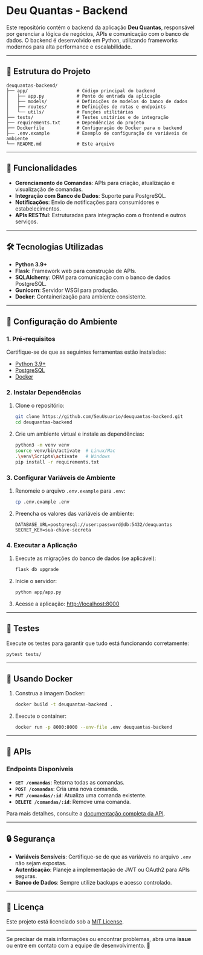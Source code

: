 
# Deu Quantas - Backend

Este repositório contém o backend da aplicação **Deu Quantas**, responsável por gerenciar a lógica de negócios, APIs e comunicação com o banco de dados. O backend é desenvolvido em Python, utilizando frameworks modernos para alta performance e escalabilidade.

---

## 📂 Estrutura do Projeto

```plaintext
deuquantas-backend/
├── app/                  # Código principal do backend
│   ├── app.py            # Ponto de entrada da aplicação
│   ├── models/           # Definições de modelos do banco de dados
│   ├── routes/           # Definições de rotas e endpoints
│   └── utils/            # Funções utilitárias
├── tests/                # Testes unitários e de integração
├── requirements.txt      # Dependências do projeto
├── Dockerfile            # Configuração do Docker para o backend
├── .env.example          # Exemplo de configuração de variáveis de ambiente
└── README.md             # Este arquivo
```

---

## 🚀 Funcionalidades

- **Gerenciamento de Comandas**: APIs para criação, atualização e visualização de comandas.
- **Integração com Banco de Dados**: Suporte para PostgreSQL.
- **Notificações**: Envio de notificações para consumidores e estabelecimentos.
- **APIs RESTful**: Estruturadas para integração com o frontend e outros serviços.

---

## 🛠 Tecnologias Utilizadas

- **Python 3.9+**
- **Flask**: Framework web para construção de APIs.
- **SQLAlchemy**: ORM para comunicação com o banco de dados PostgreSQL.
- **Gunicorn**: Servidor WSGI para produção.
- **Docker**: Containerização para ambiente consistente.

---

## 🧩 Configuração do Ambiente

### **1. Pré-requisitos**

Certifique-se de que as seguintes ferramentas estão instaladas:
- [Python 3.9+](https://www.python.org/downloads/)
- [PostgreSQL](https://www.postgresql.org/)
- [Docker](https://www.docker.com/)

### **2. Instalar Dependências**

1. Clone o repositório:
   ```bash
   git clone https://github.com/SeuUsuario/deuquantas-backend.git
   cd deuquantas-backend
   ```

2. Crie um ambiente virtual e instale as dependências:
   ```bash
   python3 -m venv venv
   source venv/bin/activate  # Linux/Mac
   .\venv\Scripts\activate   # Windows
   pip install -r requirements.txt
   ```

### **3. Configurar Variáveis de Ambiente**

1. Renomeie o arquivo `.env.example` para `.env`:
   ```bash
   cp .env.example .env
   ```

2. Preencha os valores das variáveis de ambiente:
   ```plaintext
   DATABASE_URL=postgresql://user:password@db:5432/deuquantas
   SECRET_KEY=sua-chave-secreta
   ```

### **4. Executar a Aplicação**

1. Execute as migrações do banco de dados (se aplicável):
   ```bash
   flask db upgrade
   ```

2. Inicie o servidor:
   ```bash
   python app/app.py
   ```

3. Acesse a aplicação:
   [http://localhost:8000](http://localhost:8000)

---

## 🧪 Testes

Execute os testes para garantir que tudo está funcionando corretamente:
```bash
pytest tests/
```

---

## 🐳 Usando Docker

1. Construa a imagem Docker:
   ```bash
   docker build -t deuquantas-backend .
   ```

2. Execute o container:
   ```bash
   docker run -p 8000:8000 --env-file .env deuquantas-backend
   ```

---

## 📄 APIs

### **Endpoints Disponíveis**

- **`GET /comandas`**: Retorna todas as comandas.
- **`POST /comandas`**: Cria uma nova comanda.
- **`PUT /comandas/:id`**: Atualiza uma comanda existente.
- **`DELETE /comandas/:id`**: Remove uma comanda. 

Para mais detalhes, consulte a [documentação completa da API](#).

---

## 🔒 Segurança

- **Variáveis Sensíveis**: Certifique-se de que as variáveis no arquivo `.env` não sejam expostas.
- **Autenticação**: Planeje a implementação de JWT ou OAuth2 para APIs seguras.
- **Banco de Dados**: Sempre utilize backups e acesso controlado.

---

## 📄 Licença

Este projeto está licenciado sob a [MIT License](LICENSE).

---

Se precisar de mais informações ou encontrar problemas, abra uma **issue** ou entre em contato com a equipe de desenvolvimento. 🚀
